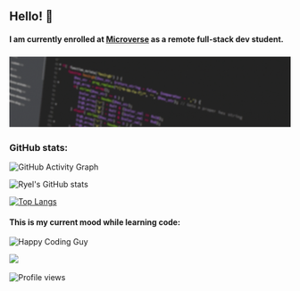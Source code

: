 ## Hello! 👋

#### I am currently enrolled at [Microverse](https://www.microverse.org/?grsf=knrm9p) as a remote full-stack dev student.

### <img src="assets/Banner.gif">

### GitHub stats:

![GitHub Activity Graph](https://activity-graph.herokuapp.com/graph?username=RyelBanfield)

![Ryel's GitHub stats](https://github-readme-stats.vercel.app/api?username=ryelbanfield&show_icons=true&theme=dracula)

[![Top Langs](https://github-readme-stats.vercel.app/api/top-langs/?username=ryelbanfield&theme=dracula)](https://github.com/ryelbanfield/github-readme-stats)

#### This is my current mood while learning code:

![Happy Coding Guy](https://media.giphy.com/media/MGdfeiKtEiEPS/giphy.gif)

![](https://img.shields.io/badge/Microverse-blueviolet)

![Profile views](https://gpvc.arturio.dev/RyelBanfield)

<!--
**RyelBanfield/RyelBanfield** is a ✨ _special_ ✨ repository because its `README.md` (this file) appears on your GitHub profile.

Here are some ideas to get you started:

- 🔭 I’m currently working on ...
- 🌱 I’m currently learning ...
- 👯 I’m looking to collaborate on ...
- 🤔 I’m looking for help with ...
- 💬 Ask me about ...
- 📫 How to reach me: ...
- 😄 Pronouns: ...
- ⚡ Fun fact: ...

## Top 3 gifs that I resonate with:
![Angry Coding Monkey](https://media.giphy.com/media/zOvBKUUEERdNm/giphy.gif)

![Chill Coding Doggo](https://media.giphy.com/media/vzO0Vc8b2VBLi/giphy.gif)

![Happy Coding Guy](https://media.giphy.com/media/MGdfeiKtEiEPS/giphy.gif)

-->
